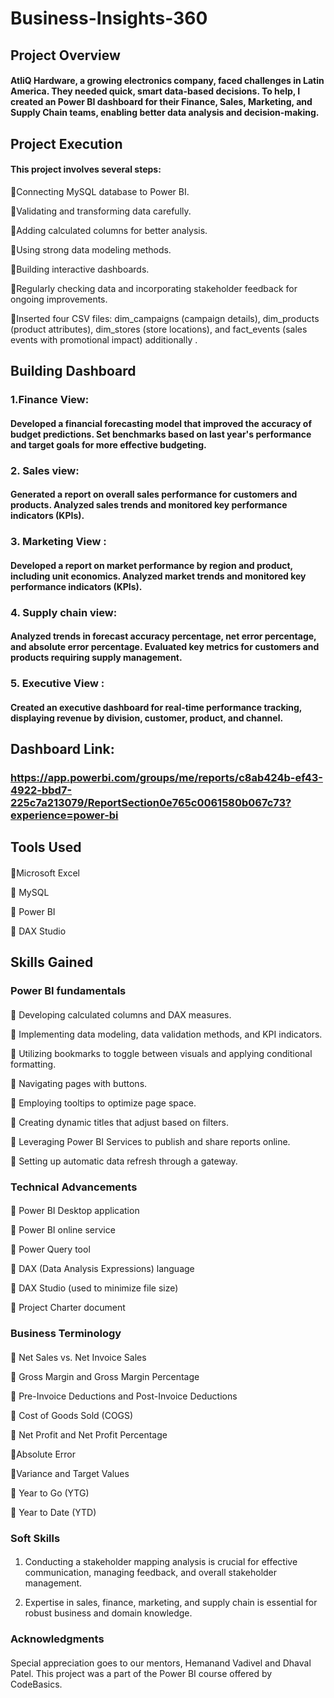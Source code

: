 # Business-Insights-360 
## Project Overview
#### AtliQ Hardware, a growing electronics company, faced challenges in Latin America. They needed quick, smart data-based decisions. To help, I created an Power BI dashboard for their Finance, Sales, Marketing, and Supply Chain teams, enabling better data analysis and decision-making.
## Project Execution
#### This project involves several steps:
🔸Connecting MySQL database to Power BI.

🔸Validating and transforming data carefully.

🔸Adding calculated columns for better analysis.

🔸Using strong data modeling methods.

🔸Building interactive dashboards.

🔸Regularly checking data and incorporating stakeholder feedback for ongoing improvements.

🔸Inserted four CSV files: dim_campaigns (campaign details), dim_products (product attributes), dim_stores (store locations), and fact_events (sales events with promotional impact) additionally .




## Building Dashboard
### 1.Finance View:
#### Developed a financial forecasting model that improved the accuracy of budget predictions. Set benchmarks based on last year's performance and target goals for more effective budgeting.
### 2. Sales view:
#### Generated a report on overall sales performance for customers and products. Analyzed sales trends and monitored key performance indicators (KPIs).
### 3. Marketing View :
#### Developed a report on market performance by region and product, including unit economics. Analyzed market trends and monitored key performance indicators (KPIs).
### 4. Supply chain view:
#### Analyzed trends in forecast accuracy percentage, net error percentage, and absolute error percentage. Evaluated key metrics for customers and products requiring supply management.
### 5. Executive View :
#### Created an executive dashboard for real-time performance tracking, displaying revenue by division, customer, product, and channel.
## Dashboard Link:
### https://app.powerbi.com/groups/me/reports/c8ab424b-ef43-4922-bbd7-225c7a213079/ReportSection0e765c0061580b067c73?experience=power-bi
## Tools Used
#### 
🔸Microsoft Excel

🔸 MySQL

🔸 Power BI

🔸 DAX Studio

## Skills Gained 
### Power BI fundamentals
#### 
🔸 Developing calculated columns and DAX measures.

🔸 Implementing data modeling, data validation methods, and KPI indicators.

🔸 Utilizing bookmarks to toggle between visuals and applying conditional formatting.

🔸 Navigating pages with buttons.

🔸 Employing tooltips to optimize page space.

🔸 Creating dynamic titles that adjust based on filters.

🔸 Leveraging Power BI Services to publish and share reports online.

🔸 Setting up automatic data refresh through a gateway.

### Technical Advancements
####
🔸 Power BI Desktop application

🔸 Power BI online service

🔸 Power Query tool

🔸 DAX (Data Analysis Expressions) language

🔸 DAX Studio (used to minimize file size)

🔸 Project Charter document

### Business Terminology 
####
🔸 Net Sales vs. Net Invoice Sales

🔸 Gross Margin and Gross Margin Percentage

🔸 Pre-Invoice Deductions and Post-Invoice Deductions

🔸 Cost of Goods Sold (COGS)

🔸 Net Profit and Net Profit Percentage

🔸Absolute Error

🔸Variance and Target Values

🔸 Year to Go (YTG)

🔸 Year to Date (YTD)
### Soft Skills 
#### 
1. Conducting a stakeholder mapping analysis is crucial for effective communication, managing feedback, and overall stakeholder management.

2. Expertise in sales, finance, marketing, and supply chain is essential for robust business and domain knowledge.
### Acknowledgments
####
Special appreciation goes to our mentors, Hemanand Vadivel and Dhaval Patel. This project was a part of the Power BI course offered by CodeBasics.

